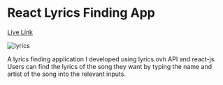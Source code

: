 # React Lyrics Finding App

<a href="https://furkeyy706.github.io/lyrics-finder-react/" target="_blank">Live Link</a>

![lyrics](https://github.com/furkeyy706/lyrics-finder-react/assets/143030772/868d7853-e963-4c41-a506-24c3f93405ba)

A lyrics finding application I developed using lyrics.ovh API and react-js. Users can find the lyrics of the song they want by typing the name and artist of the song into the relevant inputs.
